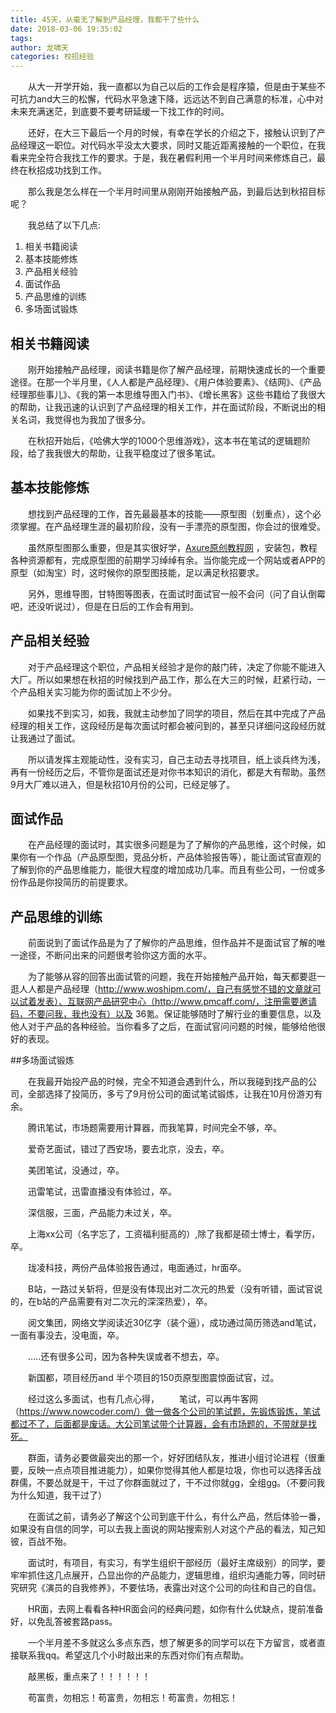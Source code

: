 ```yaml
---
title: 45天，从毫无了解到产品经理，我都干了些什么 
date: 2018-03-06 19:35:02
tags: 
author: 龙啸天
categories: 校招经验
---
```


&emsp;&emsp;从大一开学开始，我一直都以为自己以后的工作会是程序猿，但是由于某些不可抗力and大三的松懈，代码水平急速下降，远远达不到自己满意的标准，心中对未来充满迷茫，到底要不要考研延缓一下找工作的时间。

&emsp;&emsp;还好，在大三下最后一个月的时候，有幸在学长的介绍之下，接触认识到了产品经理这一职位。对代码水平没太大要求，同时又能近距离接触的一个职位，在我看来完全符合我找工作的要求。于是，我在暑假利用一个半月时间来修炼自己，最终在秋招成功找到工作。

&emsp;&emsp;那么我是怎么样在一个半月时间里从刚刚开始接触产品，到最后达到秋招目标呢？

&emsp;&emsp;我总结了以下几点:
1. 相关书籍阅读
2. 基本技能修炼
3. 产品相关经验
4. 面试作品
5. 产品思维的训练
6. 多场面试锻炼

## 相关书籍阅读
&emsp;&emsp;刚开始接触产品经理，阅读书籍是你了解产品经理，前期快速成长的一个重要途径。在那一个半月里，《人人都是产品经理》、《用户体验要素》、《结网》、《产品经理那些事儿》、《我的第一本思维导图入门书》、《增长黑客》这些书籍给了我很大的帮助，让我迅速的认识到了产品经理的相关工作，并在面试阶段，不断说出的相关名词，我觉得也为我加了很多分。

&emsp;&emsp;在秋招开始后，《哈佛大学的1000个思维游戏》，这本书在笔试的逻辑题阶段，给了我我很大的帮助，让我平稳度过了很多笔试。

## 基本技能修炼

&emsp;&emsp;想找到产品经理的工作，首先最最基本的技能——原型图（划重点），这个必须掌握。在产品经理生涯的最初阶段，没有一手漂亮的原型图，你会过的很难受。

&emsp;&emsp;虽然原型图那么重要，但是其实很好学，[Axure原创教程网](http://www.iaxure.com/)  ，安装包，教程各种资源都有，完成原型图的前期学习绰绰有余。当你能完成一个网站或者APP的原型（如淘宝）时，这时候你的原型图技能，足以满足秋招要求。

&emsp;&emsp;另外，思维导图，甘特图等图表，在面试时面试官一般不会问（问了自认倒霉吧，还没听说过），但是在日后的工作会有用到。

## 产品相关经验
&emsp;&emsp;对于产品经理这个职位，产品相关经验才是你的敲门砖，决定了你能不能进入大厂。所以如果想在秋招的时候找到产品工作，那么在大三的时候，赶紧行动，一个产品相关实习能为你的面试加上不少分。

&emsp;&emsp;如果找不到实习，如我，我就主动参加了同学的项目，然后在其中完成了产品经理的相关工作，这段经历是每次面试时都会被问到的，甚至只详细问这段经历就让我通过了面试。

&emsp;&emsp;所以请发挥主观能动性，没有实习，自己主动去寻找项目，纸上谈兵终为浅，再有一份经历之后，不管你是面试还是对你书本知识的消化，都是大有帮助。虽然9月大厂难以进入，但是秋招10月份的公司，已经足够了。

## 面试作品
&emsp;&emsp;在产品经理的面试时，其实很多问题是为了了解你的产品思维，这个时候，如果你有一个作品（产品原型图，竞品分析，产品体验报告等），能让面试官直观的了解到你的产品思维能力，能很大程度的增加成功几率。而且有些公司，一份或多份作品是你投简历的前提要求。

## 产品思维的训练
&emsp;&emsp;前面说到了面试作品是为了了解你的产品思维，但作品并不是面试官了解的唯一途径，不断问出来的问题很考验你这方面的水平。

&emsp;&emsp;为了能够从容的回答出面试管的问题，我在开始接触产品开始，每天都要逛一逛人人都是产品经理（http://www.woshipm.com/，自己有感觉不错的文章就可以试着发表）、互联网产品研究中心（http://www.pmcaff.com/，注册需要邀请码，不要问我，我也没有）以及  36氪。保证能够随时了解行业的重要信息，以及他人对于产品的各种经验。当你看多了之后，在面试官问问题的时候，能够给他很好的表现。

##多场面试锻炼

&emsp;&emsp;在我最开始投产品的时候，完全不知道会遇到什么，所以我碰到找产品的公司，全部选择了投简历，多亏了9月份公司的面试笔试锻炼，让我在10月份游刃有余。

&emsp;&emsp;腾讯笔试，市场题需要用计算器，而我笔算，时间完全不够，卒。

&emsp;&emsp;爱奇艺面试，错过了西安场，要去北京，没去，卒。

&emsp;&emsp;美团笔试，没通过，卒。

&emsp;&emsp;迅雷笔试，迅雷直播没有体验过，卒。

&emsp;&emsp;深信服，三面，产品能力未过关，卒。

&emsp;&emsp;上海xx公司（名字忘了，工资福利挺高的）,除了我都是硕士博士，看学历，卒。

&emsp;&emsp;珑凌科技，两份产品体验报告通过，电面通过，hr面卒。

&emsp;&emsp;B站，一路过关斩将，但是没有体现出对二次元的热爱（没有听错，面试官说的，在b站的产品需要有对二次元的深深热爱），卒。

&emsp;&emsp;阅文集团，网络文学阅读近30亿字（装个逼），成功通过简历筛选and笔试，一面有事没去，没电面，卒。

&emsp;&emsp;…..还有很多公司，因为各种失误或者不想去，卒。

&emsp;&emsp;新国都，项目经历and 半个项目的150页原型图震惊面试官，过。

&emsp;&emsp;经过这么多面试，也有几点心得，
&emsp;&emsp;笔试，可以再牛客网（https://www.nowcoder.com/）做一做各个公司的笔试题，先锻炼锻炼，笔试都过不了，后面都是废话。大公司笔试带个计算器，会有市场题的，不带就是找死。

&emsp;&emsp;群面，请务必要做最突出的那一个，好好团结队友，推进小组讨论进程（很重要，反映一点点项目推进能力），如果你觉得其他人都是垃圾，你也可以选择舌战群儒，不要怂就是干，干过了你群面就过了，干不过你就gg，全组gg。（不要问我为什么知道，我干过了）

&emsp;&emsp;在面试之前，请务必了解这个公司到底干什么，有什么产品，然后体验一番，如果没有自信的同学，可以去我上面说的网站搜索别人对这个产品的看法，知己知彼，百战不殆。

&emsp;&emsp;面试时，有项目，有实习，有学生组织干部经历（最好主席级别）的同学，要牢牢抓住这几点展开，凸显出你的产品能力，逻辑思维，组织沟通能力等，同时研究研究《演员的自我修养》，不要怯场，表露出对这个公司的向往和自己的自信。

&emsp;&emsp;HR面，去网上看看各种HR面会问的经典问题，如你有什么优缺点，提前准备好，以免乱答被套路pass。

&emsp;&emsp;一个半月差不多就这么多点东西，想了解更多的同学可以在下方留言，或者直接联系我qq。希望这几个小时敲出来的东西对你们有点帮助。

&emsp;&emsp;敲黑板，重点来了！！！！！！

&emsp;&emsp;苟富贵，勿相忘！苟富贵，勿相忘！苟富贵，勿相忘！
